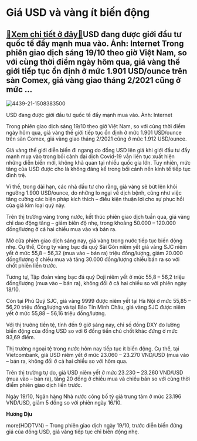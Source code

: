 Giá USD và vàng ít biến động
============================

[:gift:Xem chi tiết ở đây:gift:](https://hddtvn.com/gia-usd-va-vang-it-bien-dong/)USD đang được giới đầu tư quốc tế đẩy mạnh mua vào. Ảnh: Internet Trong phiên giao dịch sáng 19/10 theo giờ Việt Nam, so với cùng thời điểm ngày hôm qua, giá vàng thế giới tiếp tục ổn định ở mức 1.901 USD/ounce trên sàn Comex, giá vàng giao tháng 2/2021 cũng ở mức …
--------------------------------------------------------------------------------------------------------------------------------------------------------------------------------------------------------------------------------------------------------------------------





![4439-21-1508383500](https://haiquanonline.com.vn/stores/news_dataimages/diulth/032020/23/16/in_article/4439_21-1508383500.jpg?rt=20201019091353 "Giá USD tăng do diễn biến phức tạp của dịch Covid-19. Ảnh: Internet")


USD đang được giới đầu tư quốc tế đẩy mạnh mua vào. Ảnh: Internet



Trong phiên giao dịch sáng 19/10 theo giờ Việt Nam, so với cùng thời điểm ngày hôm qua, giá vàng thế giới tiếp tục ổn định ở mức 1.901 USD/ounce trên sàn Comex, giá vàng giao tháng 2/2021 cũng ở mức 1.912 USD/ounce.


Giá vàng thế giới diễn biến đi ngang do đồng USD lên giá khi giới đầu tư đẩy mạnh mua vào trong bối cảnh đại dịch Covid-19 vẫn liên tục xuất hiện những diễn biến mới, không khả quan tại nhiều quốc gia lớn. Tuy nhiên, mức tăng của USD được cho là không đáng kể trong bối cảnh nền kinh tế tiếp tục đình trệ.


Vì thế, trong dài hạn, các nhà đầu tư cho rằng, giá vàng sẽ bứt lên khỏi ngưỡng 1.900 USD/ounce, do những lo ngại về dịch bệnh, cũng như việc tăng cường các biện pháp kích thích – điều kiện thuận lợi cho sự phục hồi của giá kim loại quý này.


Trên thị trường vàng trong nước, kết thúc phiên giao dịch tuần qua, giá vàng chỉ dao động tăng – giảm biên độ nhẹ, trong khoảng 50.000 – 120.000 đồng/lượng ở cả hai chiều mua vào và bán ra.


Mở cửa phiên giao dịch sáng nay, giá vàng trong nước tiếp tục biến động nhẹ. Cụ thể, Công ty vàng bạc đá quý Sài Gòn niêm yết giá vàng SJC niêm yết ở mức 55,8 – 56,32 (mua vào – bán ra) triệu đồng/lượng, giảm 20.000 đồng/lượng ở chiều mua và tăng 30.000 đồng/lượng chiều bán ra so với chốt phiên liền trước.


Tương tự, Tập đoàn vàng bạc đá quý Doji niêm yết ở mức 55,8 – 56,2 triệu đồng/lượng (mua vào – bán ra), không đổi ở cả hai chiều so với phiên ngày 18/10.


Còn tại Phú Quý SJC, giá vàng 9999 được niêm yết tại Hà Nội ở mức 55,85 – 56,20 triệu đồng/lượng và tại Bảo Tín Minh Châu, giá vàng SJC được niêm yết ở mức 55,88 – 56,16 triệu đồng/lượng.


Với thị trường tiền tệ, tính đến 9 giờ sáng nay, chỉ số đồng DXY đo lường biến động của đồng USD so với 6 đồng tiền chủ chốt khác đứng ở mức 93,69 điểm.


Thị trường ngoại tệ trong nước hôm nay tiếp tục ít biến động. Cụ thể, tại Vietcombank, giá USD niêm yết ở mức 23.060 – 23.270 VND/USD (mua vào – bán ra, không đổi ở cả hai chiều so với hôm qua.


Trên thị trường tự do, giá USD niêm yết ở mức 23.230 – 23.260 VND/USD (mua vào – bán ra), tăng 20 đồng ở chiều mua và chiều bán so với cùng thời điểm phiên giao dịch liền trước.


Ngày 19/10, Ngân hàng Nhà nước công bố tỷ giá trung tâm ở mức 23.196 VND/USD, giảm 5 đồng so với phiên ngày 16/10.




**Hương Dịu**



more(HDDTVN) – Trong phiên giao dịch ngày 19/10, trước diễn biến đứng giá của đồng USD, giá vàng tiếp tục chỉ biến động nhẹ.

